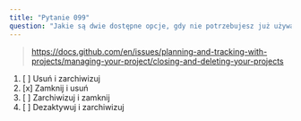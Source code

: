 ```yaml
---
title: "Pytanie 099"
question: "Jakie są dwie dostępne opcje, gdy nie potrzebujesz już używać projektu?"
---
```



> https://docs.github.com/en/issues/planning-and-tracking-with-projects/managing-your-project/closing-and-deleting-your-projects
1. [ ] Usuń i zarchiwizuj 
1. [x] Zamknij i usuń
1. [ ] Zarchiwizuj i zamknij
1. [ ] Dezaktywuj i zarchiwizuj
